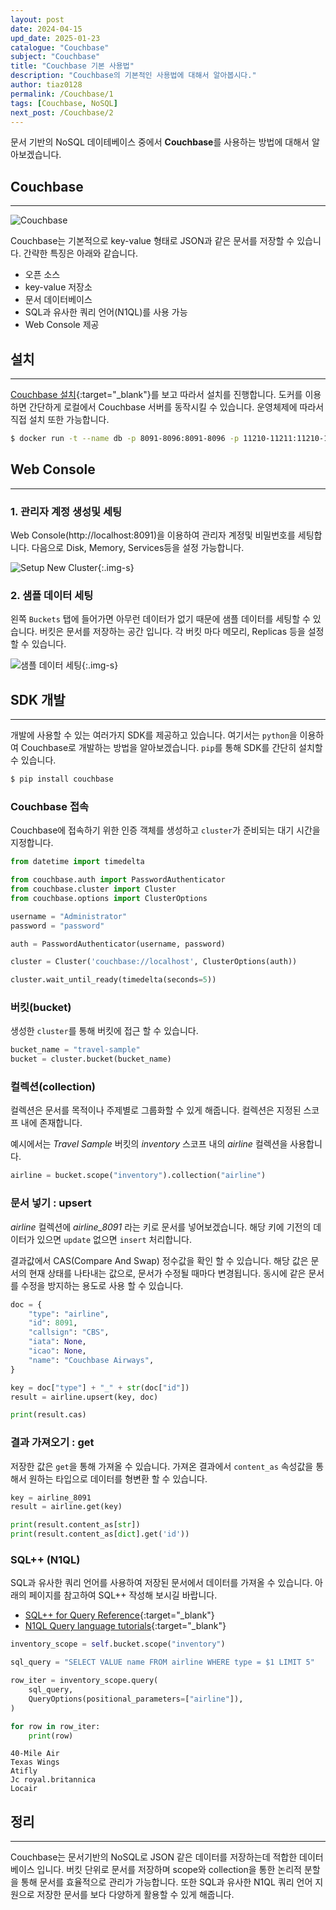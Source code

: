 ```yaml
---
layout: post
date: 2024-04-15
upd_date: 2025-01-23
catalogue: "Couchbase"
subject: "Couchbase"
title: "Couchbase 기본 사용법"
description: "Couchbase의 기본적인 사용법에 대해서 알아봅시다."
author: tiaz0128
permalink: /Couchbase/1
tags: [Couchbase, NoSQL]
next_post: /Couchbase/2
---
```


문서 기반의 NoSQL 데이테베이스 중에서 **Couchbase**를 사용하는 방법에 대해서 알아보겠습니다.

## Couchbase

---

![Couchbase](/assets/img/title/Couchbase/Couchbase.png)

Couchbase는 기본적으로 key-value 형태로 JSON과 같은 문서를 저장할 수 있습니다. 간략한 특징은 아래와 같습니다.

- 오픈 소스
- key-value 저장소
- 문서 데이터베이스
- SQL과 유사한 쿼리 언어(N1QL)를 사용 가능
- Web Console 제공

## 설치

---

[Couchbase 설치](https://docs.couchbase.com/server/current/getting-started/do-a-quick-install.html#initialize-cluster-web-console){:target="_blank"}를 보고 따라서 설치를 진행합니다. 도커를 이용하면 간단하게 로컬에서 Couchbase 서버를 동작시킬 수 있습니다. 운영체제에 따라서 직접 설치 또한 가능합니다.

```bash
$ docker run -t --name db -p 8091-8096:8091-8096 -p 11210-11211:11210-11211 couchbase/server:enterprise-7.2.0
```

## Web Console

---

### 1. 관리자 계정 생성및 세팅

Web Console(http://localhost:8091)을 이용하여 관리자 계정및 비밀번호를 세팅합니다. 다음으로 Disk, Memory, Services등을 설정 가능합니다.

![Setup New Cluster](/assets/img/content/Couchbase/001/001.png){:.img-s}

### 2. 샘플 데이터 세팅

왼쪽 `Buckets` 탭에 들어가면 아무런 데이터가 없기 때문에 샘플 데이터를 세팅할 수 있습니다. 버킷은 문서를 저장하는 공간 입니다. 각 버킷 마다 메모리, Replicas 등을 설정 할 수 있습니다.

![샘플 데이터 세팅](/assets/img/content/Couchbase/001/003.png){:.img-s}

## SDK 개발

---

개발에 사용할 수 있는 여러가지 SDK를 제공하고 있습니다. 여기서는 `python`을 이용하여 Couchbase로 개발하는 방법을 알아보겠습니다. `pip`를 통해 SDK를 간단히 설치할 수 있습니다.

```bash
$ pip install couchbase
```

### Couchbase 접속

Couchbase에 접속하기 위한 인증 객체를 생성하고 `cluster`가 준비되는 대기 시간을 지정합니다.

```python
from datetime import timedelta

from couchbase.auth import PasswordAuthenticator
from couchbase.cluster import Cluster
from couchbase.options import ClusterOptions

username = "Administrator"
password = "password"

auth = PasswordAuthenticator(username, password)

cluster = Cluster('couchbase://localhost', ClusterOptions(auth))

cluster.wait_until_ready(timedelta(seconds=5))
```

### 버킷(bucket)

생성한 `cluster`를 통해 버킷에 접근 할 수 있습니다.

```python
bucket_name = "travel-sample"
bucket = cluster.bucket(bucket_name)
```

### 컬렉션(collection)

컬렉션은 문서를 목적이나 주제별로 그룹화할 수 있게 해줍니다. 컬렉션은 지정된 스코프 내에 존재합니다.

예시에서는 *Travel Sample* 버킷의 *inventory* 스코프 내의 *airline* 컬렉션을 사용합니다.

```python
airline = bucket.scope("inventory").collection("airline")
```

### 문서 넣기 : upsert

_airline_ 컬렉션에 *airline_8091* 라는 키로 문서를 넣어보겠습니다. 해당 키에 기전의 데이터가 있으면 `update` 없으면 `insert` 처리합니다.

결과값에서 CAS(Compare And Swap) 정수값을 확인 할 수 있습니다. 해당 값은 문서의 현재 상태를 나타내는 값으로, 문서가 수정될 때마다 변경됩니다. 동시에 같은 문서를 수정을 방지하는 용도로 사용 할 수 있습니다.

```python
doc = {
    "type": "airline",
    "id": 8091,
    "callsign": "CBS",
    "iata": None,
    "icao": None,
    "name": "Couchbase Airways",
}

key = doc["type"] + "_" + str(doc["id"])
result = airline.upsert(key, doc)

print(result.cas)
```

### 결과 가져오기 : get

저장한 값은 `get`을 통해 가져올 수 있습니다. 가져온 결과에서 `content_as` 속성값을 통해서 원하는 타입으로 데이터를 형변환 할 수 있습니다.

```python
key = airline_8091
result = airline.get(key)

print(result.content_as[str])
print(result.content_as[dict].get('id'))
```

### SQL++ (N1QL)

SQL과 유사한 쿼리 언어를 사용하여 저장된 문서에서 데이터를 가져올 수 있습니다. 아래의 페이지를 참고하여 SQL++ 작성해 보시길 바랍니다.

- [SQL++ for Query Reference](https://docs.couchbase.com/server/current/n1ql/query.html){:target="_blank"}
- [N1QL Query language tutorials](https://query-tutorial.couchbase.com/tutorial/#1){:target="_blank"}

```python
inventory_scope = self.bucket.scope("inventory")

sql_query = "SELECT VALUE name FROM airline WHERE type = $1 LIMIT 5"

row_iter = inventory_scope.query(
    sql_query,
    QueryOptions(positional_parameters=["airline"]),
)

for row in row_iter:
    print(row)
```

```text
40-Mile Air
Texas Wings
Atifly
Jc royal.britannica
Locair
```

## 정리

---

Couchbase는 문서기반의 NoSQL로 JSON 같은 데이터를 저장하는데 적합한 데이터베이스 입니다. 버킷 단위로 문서를 저장하며 scope와 collection을 통한 논리적 분할을 통해 문서를 효율적으로 관리가 가능합니다. 또한 SQL과 유사한 N1QL 쿼리 언어 지원으로 저장한 문서를 보다 다양하게 활용할 수 있게 해줍니다.
